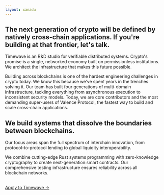 ```yaml
---
layout: xanadu
---
```

## The next generation of crypto will be defined by natively <span class="highlight-term" data-cluster="user-experience" data-term="cross-chain-apps">cross-chain applications</span>. If you're building at that frontier, let's talk.

Timewave is an R&D studio for <span class="highlight-term" data-cluster="systems-engineering" data-term="distributed-systems">verifiable distributed systems</span>. Crypto's promise is a single, networked economy built on <span class="highlight-term" data-cluster="governance-systems" data-term="permissionless-institutions">permissionless institutions</span>. We architect the infrastructure that makes this future possible.

Building across blockchains is one of the hardest engineering challenges in crypto today. We know this because we've spent years in the trenches solving it. Our team has built four generations of <span class="highlight-term" data-cluster="architecture-design" data-term="multi-domain-infra">multi-domain infrastructure</span>, tackling everything from <span class="highlight-term" data-cluster="systems-engineering" data-term="async-execution">asynchronous execution</span> to inconsistent security models. Today, we are core contributors and the most demanding super-users of <span class="highlight-term" data-cluster="protocol-framework" data-term="valence-protocol">Valence Protocol</span>, the fastest way to build and scale cross-chain applications.


## We build systems that dissolve the boundaries between blockchains.

Our focus areas span the full spectrum of <span class="highlight-term" data-cluster="market-infrastructure" data-term="interchain-innovation">interchain innovation</span>, from <span class="highlight-term" data-cluster="defi-infrastructure" data-term="protocol-lending">protocol-to-protocol lending</span> to <span class="highlight-term" data-cluster="treasury-management" data-term="liquidity-systems">global liquidity interoperability</span>.

We combine cutting-edge <span class="highlight-term" data-cluster="core-languages" data-term="rust-programming">Rust systems programming</span> with <span class="highlight-term" data-cluster="cryptography" data-term="zk-tech">zero-knowledge cryptography</span> to create <span class="highlight-term" data-cluster="contract-development" data-term="smart-contracts">next-generation smart contracts</span>. Our <span class="highlight-term" data-cluster="testing-infrastructure" data-term="test-framework">comprehensive testing infrastructure</span> ensures reliability across all blockchain networks.

<br/>[Apply to Timewave →](https://protective-bearberry-a26.notion.site/Timewave-Open-Positions-3231bdf2f49741829de6ccfd851fe951)
